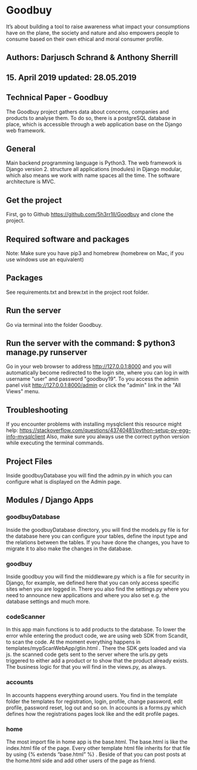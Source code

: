 # Goodbuy

It’s about building a tool to raise awareness what impact your consumptions have on the plane, the society and nature and also empowers people to consume based on their own ethical and moral consumer profile.

## Authors: Darjusch Schrand & Anthony Sherrill

## 15. April 2019 updated: 28.05.2019

## Technical Paper - Goodbuy

The Goodbuy project gathers data about concerns, companies and products to analyse them. To do so, there is a postgreSQL database in place, which is accessible through a web application base on the Django web framework.

## General

Main backend programming language is Python3. The web framework is Django version 2. structure all applications (modules) in Django modular, which also means we work with name spaces all the time. The software architecture is MVC.

## Get the project

First, go to Github <https://github.com/5h3rr1ll/Goodbuy> and clone the project.

## Required software and packages

Note: Make sure you have pip3 and homebrew (homebrew on Mac, if you use windows use an equivalent)

## Packages

See requirements.txt and brew.txt in the project root folder.

## Run the server

Go via terminal into the folder Goodbuy.

## Run the server with the command: $ python3 manage.py runserver

Go in your web browser to address <http://127.0.0.1:8000> and you will automatically become redirected to the login site, where you can log in with username "user" and password "goodbuy19". To you access the admin panel visit <http://127.0.0.1:8000/admin> or click the "admin" link in the "All Views" menu.

## Troubleshooting

If you encounter problems with installing mysqlclient this resource might help: <https://stackoverflow.com/questions/43740481/python-setup-py-egg-info-mysqlclient>
Also, make sure you always use the correct python version while executing the terminal commands.

## Project Files

Inside goodbuyDatabase you will find the admin.py in which you can configure what is displayed on the Admin page.

## Modules / Django Apps

### goodbuyDatabase

Inside the goodbuyDatabase directory, you will find the models.py file is for the database here you can configure your tables, define the input type and the relations between the tables. If you have done the changes, you have to migrate it to also make the changes in the database.

### goodbuy

Inside goodbuy you will find the middleware.py which is a file for security in Django, for example, we defined here that you can only access specific sites when you are logged in. There you also find the settings.py where you need to announce new applications and where you also set e.g. the database settings and much more.

### codeScanner

In this app main functions is to add products to the database. To lower the error while entering the product code, we are using web SDK from Scandit, to scan the code. At the moment everything happens in templates/mypScanWebApp/gtin.html . There the SDK gets loaded and via js. the scanned code gets sent to the server where the urls.py gets triggered to either add a product or to show that the product already exists. The business logic for that you will find in the views.py, as always.

### accounts

In accounts happens everything around users. You find in the template folder the templates for registration, login, profile, change password, edit profile, password reset, log out and so on. In accounts is a forms.py which defines how the registrations pages look like and the edit profile pages.

### home

The most import file in home app is the base.html. The base.html is like the index.html file of the page. Every other template html file inherits for that file by using {% extends “base.html” %} . Beside of that you can post posts at the home.html side and add other users of the page as friend.
